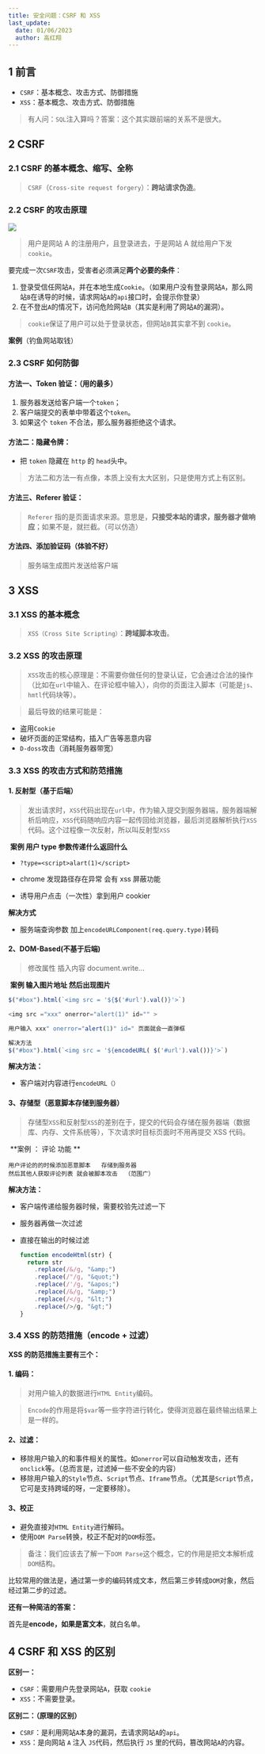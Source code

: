 ```yaml
---
title: 安全问题：CSRF 和 XSS
last_update:
  date: 01/06/2023
  author: 高红翔
---
```


## 1 前言

- `CSRF`：基本概念、攻击方式、防御措施
- `XSS`：基本概念、攻击方式、防御措施

> 有人问：`SQL`注入算吗？答案：这个其实跟前端的关系不是很大。

## 2 CSRF

### 2.1 CSRF 的基本概念、缩写、全称

> `CSRF`（`Cross-site request forgery`）：**跨站请求伪造**。

### 2.2 CSRF 的攻击原理

![](https://raw.githubusercontent.com/Gao-Hongxiang/image-hosting/master/img/20230201165952.png)

> 用户是网站 A 的注册用户，且登录进去，于是网站 A 就给用户下发`cookie`。

要完成一次`CSRF`攻击，受害者必须满足**两个必要的条件**：

1. 登录受信任网站`A`，并在本地生成`Cookie`。（如果用户没有登录网站`A`，那么网站`B`在诱导的时候，请求网站`A`的`api`接口时，会提示你登录）
2. 在不登出`A`的情况下，访问危险网站`B`（其实是利用了网站`A`的漏洞）。

> `cookie`保证了用户可以处于登录状态，但网站`B`其实拿不到 `cookie`。

**案例**（钓鱼网站取钱）

### 2.3 CSRF 如何防御

#### **方法一、Token 验证：**（用的最多）

1. 服务器发送给客户端一个`token`；
2. 客户端提交的表单中带着这个`token`。
3. 如果这个 `token` 不合法，那么服务器拒绝这个请求。

#### **方法二：隐藏令牌：**

- 把 `token` 隐藏在 `http` 的 `head`头中。

> 方法二和方法一有点像，本质上没有太大区别，只是使用方式上有区别。

#### **方法三、Referer 验证：**

> `Referer` 指的是页面请求来源。意思是，**只接受本站的请求，服务器才做响应**；如果不是，就拦截。（可以仿造）

#### **方法四、添加验证码（体验不好）**

> 服务端生成图片发送给客户端

## 3 XSS

### 3.1 XSS 的基本概念

> `XSS（Cross Site Scripting）`：**跨域脚本攻击**。

### 3.2 XSS 的攻击原理

> `XSS`攻击的核心原理是：不需要你做任何的登录认证，它会通过合法的操作（比如在`url`中输入、在评论框中输入），向你的页面注入脚本（可能是`js`、`hmtl`代码块等）。

> 最后导致的结果可能是：

- 盗用`Cookie`
- 破坏页面的正常结构，插入广告等恶意内容
- `D-doss`攻击（消耗服务器带宽）

### 3.3 XSS 的攻击方式和防范措施

#### 1. 反射型（基于后端）

> 发出请求时，`XSS`代码出现在`url`中，作为输入提交到服务器端，服务器端解析后响应，`XSS`代码随响应内容一起传回给浏览器，最后浏览器解析执行`XSS`代码。这个过程像一次反射，所以叫反射型`XSS`

​ **案例 用户 type 参数传递什么返回什么**

- `?type=<script>alart(1)</script>`

- chrome 发现路径存在异常 会有 xss 屏蔽功能
- 诱导用户点击（一次性）拿到用户 cookier

**解决方式**

- 服务端查询参数 加上`encodeURLComponent(req.query.type)`转码

#### 2、DOM-Based(不基于后端)

> 修改属性 插入内容 document.write...

​ **案例 输入图片地址 然后出现图片**

```js
$("#box").html(`<img src = '${$('#url').val()}'>`)

<img src ="xxx" onerror="alert(1)" id="" >

用户输入 xxx" onerror="alert(1)" id=" 页面就会一直弹框

解决方法
$("#box").html(`<img src = '${encodeURL( $('#url').val())}'>`)
```

**解决方法：**

- 客户端对内容进行`encodeURL（）`

#### 3、存储型（恶意脚本存储到服务器）

> 存储型`XSS`和反射型`XSS`的差别在于，提交的代码会存储在服务器端（数据库、内存、文件系统等），下次请求时目标页面时不用再提交 XSS 代码。

​ **案例 ： 评论 功能 **

```
用户评论的的时候添加恶意脚本   存储到服务器
然后其他人获取评论列表 就会被脚本攻击  （范围广）
```

**解决方法：**

- 客户端传递给服务器时候，需要校验先过滤一下

- 服务器再做一次过滤

- 直接在输出的时候过滤

  ```js
  function encodeHtml(str) {
    return str
      .replace(/&/g, "&amp;")
      .replace(/"/g, "&quot;")
      .replace(/'/g, "&apos;")
      .replace(/&/g, "&amp;")
      .replace(/</g, "&lt;")
      .replace(/>/g, "&gt;")
  }
  ```

### 3.4 XSS 的防范措施（encode + 过滤）

**XSS 的防范措施主要有三个：**

#### **1. 编码**：

> 对用户输入的数据进行`HTML Entity`编码。

> `Encode`的作用是将`$var`等一些字符进行转化，使得浏览器在最终输出结果上是一样的。

#### **2、过滤：**

- 移除用户输入的和事件相关的属性。如`onerror`可以自动触发攻击，还有`onclick`等。（总而言是，过滤掉一些不安全的内容）
- 移除用户输入的`Style`节点、`Script`节点、`Iframe`节点。（尤其是`Script`节点，它可是支持跨域的呀，一定要移除）。

#### **3、校正**

- 避免直接对`HTML Entity`进行解码。
- 使用`DOM Parse`转换，校正不配对的`DOM`标签。

> 备注：我们应该去了解一下`DOM Parse`这个概念，它的作用是把文本解析成`DOM`结构。

比较常用的做法是，通过第一步的编码转成文本，然后第三步转成`DOM`对象，然后经过第二步的过滤。

**还有一种简洁的答案：**

首先是**encode，如果是富文本**，就白名单。

## 4 CSRF 和 XSS 的区别

**区别一：**

- `CSRF`：需要用户先登录网站`A`，获取 `cookie`
- `XSS`：不需要登录。

**区别二：（原理的区别）**

- `CSRF`：是利用网站`A`本身的漏洞，去请求网站`A`的`api`。
- `XSS`：是向网站 `A` 注入 `JS`代码，然后执行 `JS` 里的代码，篡改网站`A`的内容。
